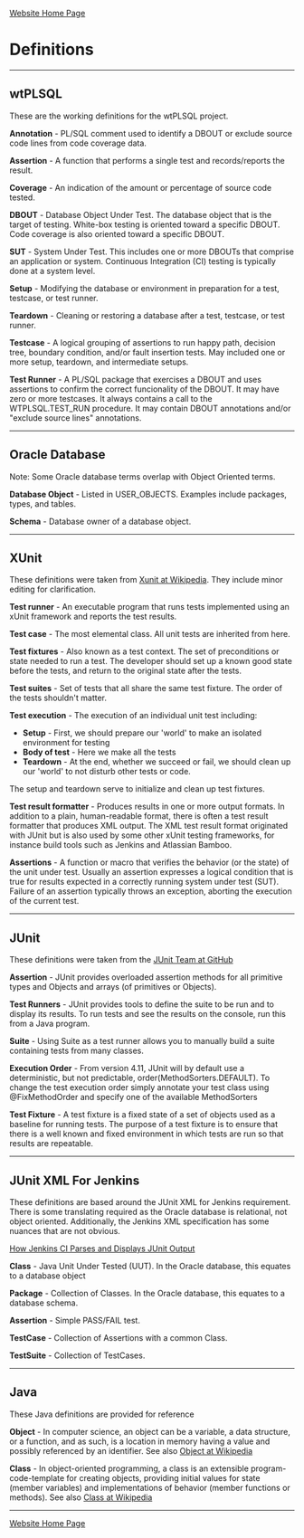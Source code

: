 [Website Home Page](README.md)

# Definitions

---
## wtPLSQL
These are the working definitions for the wtPLSQL project.

**Annotation** - PL/SQL comment used to identify a DBOUT or exclude source code lines from code coverage data.

**Assertion** - A function that performs a single test and records/reports the result.

**Coverage** - An indication of the amount or percentage of source code tested.

**DBOUT** - Database Object Under Test.  The database object that is the target of testing.  White-box testing is oriented toward a specific DBOUT.  Code coverage is also oriented toward a specific DBOUT.

**SUT** - System Under Test. This includes one or more DBOUTs that comprise an application or system.  Continuous Integration (CI) testing is typically done at a system level.

**Setup** - Modifying the database or environment in preparation for a test, testcase, or test runner.

**Teardown** - Cleaning or restoring a database after a test, testcase, or test runner.

**Testcase** - A logical grouping of assertions to run happy path, decision tree, boundary condition, and/or fault insertion tests.  May included one or more setup, teardown, and intermediate setups.

**Test Runner** - A PL/SQL package that exercises a DBOUT and uses assertions to confirm the correct funcionality of the DBOUT. It may have zero or more testcases.  It always contains a call to the WTPLSQL.TEST_RUN procedure.  It may contain DBOUT annotations and/or "exclude source lines" annotations.

***
## Oracle Database
Note: Some Oracle database terms overlap with Object Oriented terms.

**Database Object** - Listed in USER_OBJECTS.  Examples include packages, types, and tables.

**Schema** - Database owner of a database object.

***
## XUnit
These definitions were taken from [Xunit at Wikipedia](https://en.wikipedia.org/wiki/XUnit).  They include minor editing for clarification.

**Test runner** - An executable program that runs tests implemented using an xUnit framework and reports the test results.

**Test case** - The most elemental class. All unit tests are inherited from here.

**Test fixtures** - Also known as a test context. The set of preconditions or state needed to run a test. The developer should set up a known good state before the tests, and return to the original state after the tests.

**Test suites** - Set of tests that all share the same test fixture. The order of the tests shouldn't matter.

**Test execution** - The execution of an individual unit test including:
* **Setup** - First, we should prepare our 'world' to make an isolated environment for testing
* **Body of test** - Here we make all the tests
* **Teardown** - At the end, whether we succeed or fail, we should clean up our 'world' to not disturb other tests or code.

The setup and teardown serve to initialize and clean up test fixtures.

**Test result formatter** - Produces results in one or more output formats. In addition to a plain, human-readable format, there is often a test result formatter that produces XML output. The XML test result format originated with JUnit but is also used by some other xUnit testing frameworks, for instance build tools such as Jenkins and Atlassian Bamboo.

**Assertions** - A function or macro that verifies the behavior (or the state) of the unit under test. Usually an assertion expresses a logical condition that is true for results expected in a correctly running system under test (SUT). Failure of an assertion typically throws an exception, aborting the execution of the current test.

***
## JUnit
These definitions were taken from the [JUnit Team at GitHub](https://github.com/junit-team/junit/wiki)

**Assertion** - JUnit provides overloaded assertion methods for all primitive types and Objects and arrays (of primitives or Objects).

**Test Runners** - JUnit provides tools to define the suite to be run and to display its results. To run tests and see the results on the console, run this from a Java program.

**Suite** - Using Suite as a test runner allows you to manually build a suite containing tests from many classes.

**Execution Order** - From version 4.11, JUnit will by default use a deterministic, but not predictable, order(MethodSorters.DEFAULT). To change the test execution order simply annotate your test class using @FixMethodOrder and specify one of the available MethodSorters

**Test Fixture** - A test fixture is a fixed state of a set of objects used as a baseline for running tests. The purpose of a test fixture is to ensure that there is a well known and fixed environment in which tests are run so that results are repeatable.

***
## JUnit XML For Jenkins
These definitions are based around the JUnit XML for Jenkins requirement.  There is some translating required as the Oracle database is relational, not object oriented.  Additionally, the Jenkins XML specification has some nuances that are not obvious.

[How Jenkins CI Parses and Displays JUnit Output](http://nelsonwells.net/2012/09/how-jenkins-ci-parses-and-displays-junit-output/)

**Class** - Java Unit Under Tested (UUT).  In the Oracle database, this equates to a database object

**Package** - Collection of Classes.  In the Oracle database, this equates to a database schema.

**Assertion** - Simple PASS/FAIL test.

**TestCase** - Collection of Assertions with a common Class.

**TestSuite** - Collection of TestCases.

***
## Java
These Java definitions are provided for reference

**Object** - In computer science, an object can be a variable, a data structure, or a function, and as such, is a location in memory having a value and possibly referenced by an identifier.  See also [Object at Wikipedia](https://en.wikipedia.org/wiki/Object_(computer_science))

**Class** - In object-oriented programming, a class is an extensible program-code-template for creating objects, providing initial values for state (member variables) and implementations of behavior (member functions or methods).  See also [Class at Wikipedia](https://en.wikipedia.org/wiki/Class_(computer_programming))

---
[Website Home Page](README.md)